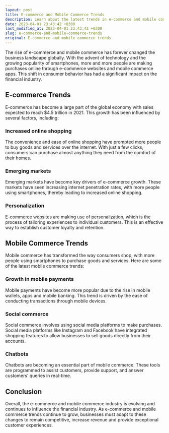 ```yaml
---
layout: post
title: E-commerce and Mobile Commerce Trends
description: Learn about the latest trends in e-commerce and mobile commerce that affect the financial industry.
date: 2023-04-01 23:43:42 +0300
last_modified_at: 2023-04-01 23:43:42 +0300
slug: e-commerce-and-mobile-commerce-trends
original: E-commerce and mobile commerce trends
---
```


The rise of e-commerce and mobile commerce has forever changed the business landscape globally. With the advent of technology and the growing popularity of smartphones, more and more people are making purchases online through e-commerce websites and mobile commerce apps. This shift in consumer behavior has had a significant impact on the financial industry.

## E-commerce Trends
E-commerce has become a large part of the global economy with sales expected to reach $4.5 trillion in 2021. This growth has been influenced by several factors, including: 

### Increased online shopping
The convenience and ease of online shopping have prompted more people to buy goods and services over the internet. With just a few clicks, consumers can purchase almost anything they need from the comfort of their homes.

### Emerging markets
Emerging markets have become key drivers of e-commerce growth. These markets have seen increasing internet penetration rates, with more people using smartphones, thereby leading to increased online shopping.

### Personalization 
E-commerce websites are making use of personalization, which is the process of tailoring experiences to individual customers. This is an effective way to establish customer loyalty and retention.

## Mobile Commerce Trends

Mobile commerce has transformed the way consumers shop, with more people using smartphones to purchase goods and services. Here are some of the latest mobile commerce trends: 

### Growth in mobile payments
Mobile payments have become more popular due to the rise in mobile wallets, apps and mobile banking. This trend is driven by the ease of conducting transactions through mobile devices.

### Social commerce 
Social commerce involves using social media platforms to make purchases. Social media platforms like Instagram and Facebook have integrated shopping features to allow businesses to sell goods directly from their accounts.

### Chatbots
Chatbots are becoming an essential part of mobile commerce. These tools are programmed to assist customers, provide support, and answer customers’ queries in real-time.

## Conclusion

Overall, the e-commerce and mobile commerce industry is evolving and continues to influence the financial industry. As e-commerce and mobile commerce trends continue to grow, businesses must adapt to these changes to remain competitive, increase revenue and provide exceptional customer experiences.